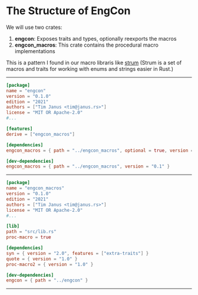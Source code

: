 # The Structure of EngCon

We will use two crates:

1. **engcon**: Exposes traits and types, optionally reexports the macros
2. **engcon_macros**: This crate contains the procedural macro implementations

This is a pattern I found in our macro libraris like [strum](https://crates.io/crates/strum) (Strum is a set of macros and traits for working with enums and strings easier in Rust.)


---

```toml
[package]
name = "engcon"
version = "0.1.0"
edition = "2021"
authors = ["Tim Janus <tim@janus.rs>"]
license = "MIT OR Apache-2.0"
#...

[features]
derive = ["engcon_macros"]

[dependencies]
engcon_macros = { path = "../engcon_macros", optional = true, version = "0.1" }

[dev-dependencies]
engcon_macros = { path = "../engcon_macros", version = "0.1" }
```

---

```toml
[package]
name = "engcon_macros"
version = "0.1.0"
edition = "2021"
authors = ["Tim Janus <tim@janus.rs>"]
license = "MIT OR Apache-2.0"
#...

[lib]
path = "src/lib.rs"
proc-macro = true

[dependencies]
syn = { version = "2.0", features = ["extra-traits"] }
quote = { version = "1.0" }
proc-macro2 = { version = "1.0" }

[dev-dependencies]
engcon = { path = "../engcon" }

```

---
